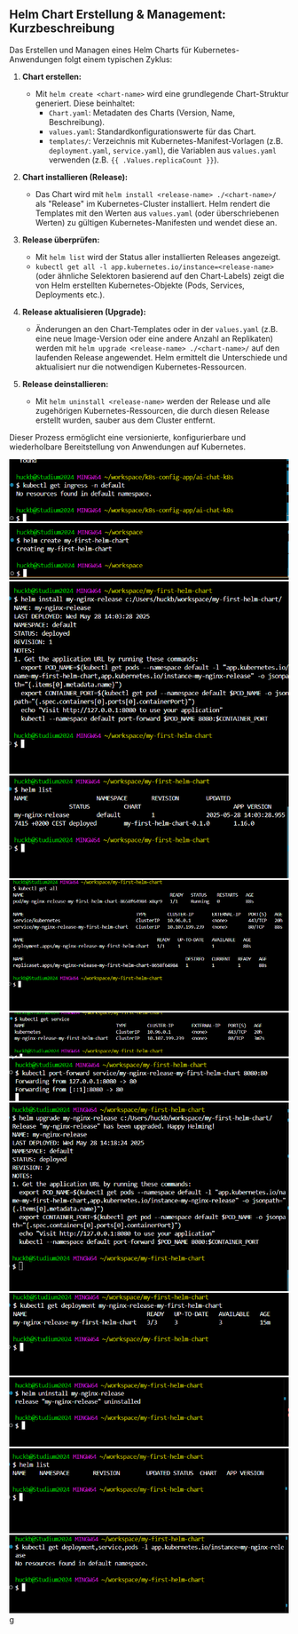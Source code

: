 ## Helm Chart Erstellung & Management: Kurzbeschreibung

Das Erstellen und Managen eines Helm Charts für Kubernetes-Anwendungen folgt einem typischen Zyklus:

1.  **Chart erstellen:**
    *   Mit `helm create <chart-name>` wird eine grundlegende Chart-Struktur generiert. Diese beinhaltet:
        *   `Chart.yaml`: Metadaten des Charts (Version, Name, Beschreibung).
        *   `values.yaml`: Standardkonfigurationswerte für das Chart.
        *   `templates/`: Verzeichnis mit Kubernetes-Manifest-Vorlagen (z.B. `deployment.yaml`, `service.yaml`), die Variablen aus `values.yaml` verwenden (z.B. `{{ .Values.replicaCount }}`).

2.  **Chart installieren (Release):**
    *   Das Chart wird mit `helm install <release-name> ./<chart-name>/` als "Release" im Kubernetes-Cluster installiert. Helm rendert die Templates mit den Werten aus `values.yaml` (oder überschriebenen Werten) zu gültigen Kubernetes-Manifesten und wendet diese an.

3.  **Release überprüfen:**
    *   Mit `helm list` wird der Status aller installierten Releases angezeigt.
    *   `kubectl get all -l app.kubernetes.io/instance=<release-name>` (oder ähnliche Selektoren basierend auf den Chart-Labels) zeigt die von Helm erstellten Kubernetes-Objekte (Pods, Services, Deployments etc.).

4.  **Release aktualisieren (Upgrade):**
    *   Änderungen an den Chart-Templates oder in der `values.yaml` (z.B. eine neue Image-Version oder eine andere Anzahl an Replikaten) werden mit `helm upgrade <release-name> ./<chart-name>/` auf den laufenden Release angewendet. Helm ermittelt die Unterschiede und aktualisiert nur die notwendigen Kubernetes-Ressourcen.

5.  **Release deinstallieren:**
    *   Mit `helm uninstall <release-name>` werden der Release und alle zugehörigen Kubernetes-Ressourcen, die durch diesen Release erstellt wurden, sauber aus dem Cluster entfernt.

Dieser Prozess ermöglicht eine versionierte, konfigurierbare und wiederholbare Bereitstellung von Anwendungen auf Kubernetes.

![alt text](<Screenshot 2025-05-27 170456-1.png>)
![alt text](<Screenshot 2025-05-28 135726.png>)
![alt text](<Screenshot 2025-05-28 140346.png>)
![alt text](<Screenshot 2025-05-28 140432.png>)
![alt text](<Screenshot 2025-05-28 140515.png>)
![alt text](<Screenshot 2025-05-28 140643.png>)
![alt text](<Screenshot 2025-05-28 141303.png>)
![alt text](<Screenshot 2025-05-28 141845.png>)
![alt text](<Screenshot 2025-05-28 141927.png>)
![alt text](<Screenshot 2025-05-28 141953.png>)
![alt text](<Screenshot 2025-05-28 142018.png>)
![alt text](<Screenshot 2025-05-28 142052.png>)
g